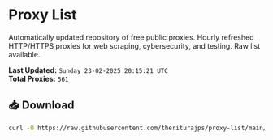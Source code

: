 # Proxy List

Automatically updated repository of free public proxies. Hourly refreshed HTTP/HTTPS proxies for web scraping, cybersecurity, and testing. Raw list available.

**Last Updated:** `Sunday 23-02-2025 20:15:21 UTC`  
**Total Proxies:** `561`

## 📥 Download
```bash
curl -O https://raw.githubusercontent.com/theriturajps/proxy-list/main/proxies.txt
